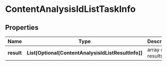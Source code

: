 # ContentAnalysisIdListTaskInfo


## Properties

| Name | Type | Description | Notes |
|------------ | ------------- | ------------- | -------------|
**result** | **List[Optional[ContentAnalysisIdListResultInfo]]** | array of results |[optional]|